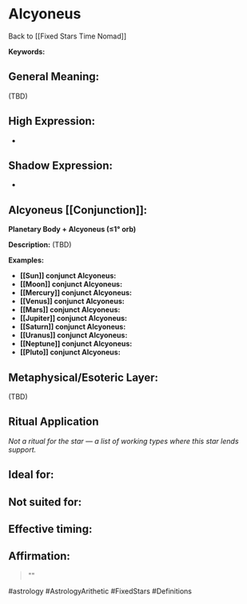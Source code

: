 # Alcyoneus

Back to [[Fixed Stars Time Nomad]]

**Keywords:** 

## General Meaning:
(TBD)

## High Expression:
- 

## Shadow Expression:
- 

## Alcyoneus [[Conjunction]]:

**Planetary Body + Alcyoneus (≤1° orb)**

**Description:**
(TBD)

**Examples:**
- **[[Sun]] conjunct Alcyoneus:** 
- **[[Moon]] conjunct Alcyoneus:** 
- **[[Mercury]] conjunct Alcyoneus:** 
- **[[Venus]] conjunct Alcyoneus:** 
- **[[Mars]] conjunct Alcyoneus:** 
- **[[Jupiter]] conjunct Alcyoneus:** 
- **[[Saturn]] conjunct Alcyoneus:** 
- **[[Uranus]] conjunct Alcyoneus:** 
- **[[Neptune]] conjunct Alcyoneus:** 
- **[[Pluto]] conjunct Alcyoneus:** 

## Metaphysical/Esoteric Layer:
(TBD)

## Ritual Application
*Not a ritual for the star — a list of working types where this star lends support.*

**Ideal for:**
- 
**Not suited for:**
- 
**Effective timing:**
- 

## Affirmation:

> ""

#astrology #AstrologyArithetic #FixedStars #Definitions
